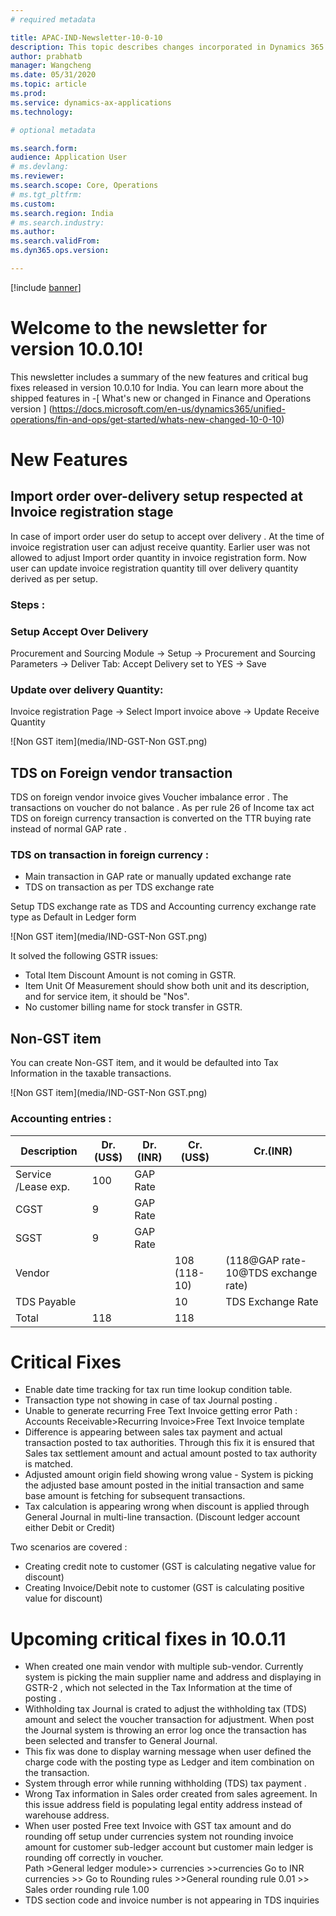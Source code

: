 ```yaml
---
# required metadata

title: APAC-IND-Newsletter-10-0-10
description: This topic describes changes incorporated in Dynamics 365 Application version 10-0-10
author: prabhatb
manager: Wangcheng
ms.date: 05/31/2020
ms.topic: article
ms.prod: 
ms.service: dynamics-ax-applications
ms.technology: 

# optional metadata

ms.search.form: 
audience: Application User
# ms.devlang: 
ms.reviewer: 
ms.search.scope: Core, Operations
# ms.tgt_pltfrm: 
ms.custom: 
ms.search.region: India
# ms.search.industry: 
ms.author: 
ms.search.validFrom: 
ms.dyn365.ops.version: 

---
```

[!include [banner](../includes/banner.md)]

# Welcome to the newsletter for version 10.0.10! 

This newsletter includes a summary of the new features and critical bug fixes released in version 10.0.10 for India.
You can learn more about the shipped features in 
-[ What's new or changed in Finance and Operations version ] (https://docs.microsoft.com/en-us/dynamics365/unified-operations/fin-and-ops/get-started/whats-new-changed-10-0-10)

# New Features
## Import order over-delivery setup respected at Invoice registration stage

In case of import order user do setup to accept over delivery . At the time of invoice registration user can adjust receive quantity.
Earlier user was not allowed to adjust Import order quantity in invoice registration form. 
Now user can update invoice registration quantity till over delivery quantity derived as per setup. 
### Steps : 
### Setup Accept Over Delivery
Procurement and Sourcing Module -> Setup -> Procurement and Sourcing Parameters 
-> Deliver Tab: Accept Delivery set to YES -> Save
### Update over delivery Quantity: 
Invoice registration Page -> Select Import invoice above -> Update Receive Quantity

![Non GST item](media/IND-GST-Non GST.png)

## TDS on Foreign vendor transaction 
TDS on foreign vendor invoice gives Voucher imbalance error . The transactions on voucher do not balance . 
As per rule 26 of Income tax act TDS on foreign currency transaction is converted  on the TTR buying rate instead of normal GAP rate .

### TDS on transaction in foreign currency : 

- Main transaction in GAP rate or manually updated exchange rate 
- TDS on transaction as per TDS exchange rate 

Setup TDS exchange rate as TDS and Accounting currency exchange rate type as Default in Ledger form

![Non GST item](media/IND-GST-Non GST.png)

It solved the following GSTR issues:
- Total Item Discount Amount is not coming in GSTR.
- Item Unit Of Measurement should show both unit and its description, and for service item, it should be "Nos".
- No customer billing name for stock transfer in GSTR.

## Non-GST item
You can create Non-GST item, and it would be defaulted into Tax Information in the taxable transactions.


![Non GST item](media/IND-GST-Non GST.png)

### Accounting entries :
| Description                | Dr.(US$)     | Dr.(INR)          | Cr.(US$)                | Cr.(INR)                                        |
|----------------------------|--------------|-------------------|-------------------------|-------------------------------------------------|
|     Service /Lease exp.    |     100      |     GAP Rate      |                         |                                                 |
|     CGST                   |        9     |      GAP Rate     |                         |                                                 |
|     SGST                   |        9     |      GAP Rate     |                         |                                                 |
|     Vendor                 |              |                   |     108     (118-10)    |     (118@GAP rate-     10@TDS exchange rate)    |
|     TDS Payable            |              |                   |     10                  |     TDS Exchange Rate                           |
|     Total                  |     118      |                   |     118                 |                                                 |

# Critical Fixes 

- Enable date time tracking for tax run time lookup condition table. 
-	Transaction type not showing in case of tax Journal posting . 
-	Unable to generate recurring Free Text Invoice getting error 
  Path : Accounts Receivable>Recurring Invoice>Free Text Invoice template 
-	Difference is appearing between sales tax payment and actual transaction posted to tax authorities. Through this fix it is ensured that Sales tax settlement amount and actual amount posted to tax authority is matched. 
-	Adjusted amount origin field showing wrong value - System is picking the adjusted base amount posted in the initial transaction and same base amount is fetching for subsequent transactions. 
-	Tax calculation is appearing wrong when discount is applied through General Journal in multi-line transaction. (Discount ledger account either Debit or Credit) 

  Two scenarios are covered :
  - Creating credit note to customer (GST is calculating negative value for discount) 
  - Creating Invoice/Debit note to customer (GST is calculating positive value for discount) 


# Upcoming critical fixes in 10.0.11 

-	When created one main vendor with multiple sub-vendor. Currently system is picking the main supplier name and address and displaying in GSTR-2 ,
  which not selected in the Tax Information at the time of posting . 
-	Withholding tax Journal is crated to  adjust the withholding tax (TDS) amount and select the voucher transaction for adjustment. 
  When post the Journal system is throwing an error log once the transaction has been selected and transfer to General Journal. 
-	This fix was done to display warning message  when user defined the charge code with the posting type as Ledger and item combination
  on the transaction. 
-	System through error while running withholding (TDS) tax payment .
-	Wrong Tax information in Sales order created from sales agreement. In this issue address field is populating legal entity address
  instead of warehouse address. 
-	When user posted Free text Invoice with GST tax amount and do rounding off setup under  currencies  system not rounding invoice amount
  for customer sub-ledger account but customer main ledger is rounding off correctly in voucher.  
  Path >General ledger module>> currencies >>currencies Go to INR currencies >> Go to Rounding rules >>General rounding rule 0.01 >> Sales order rounding rule 1.00 
-	TDS section code and invoice number is not  appearing in TDS inquiries 
 
